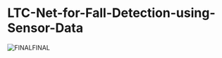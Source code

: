 # LTC-Net-for-Fall-Detection-using-Sensor-Data

![FINALFINAL](https://github.com/user-attachments/assets/5f5aa0bc-cfac-4eb6-884a-8e20fa07c6e7)

